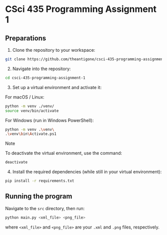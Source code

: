 # CSci 435 Programming Assignment 1

## Preparations

1. Clone the repository to your workspace:
```bash
git clone https://github.com/theantigone/csci-435-programming-assignment-1.git
```

2. Navigate into the repository:
```bash
cd csci-435-programming-assignment-1
```

3. Set up a virtual environment and activate it:

For macOS / Linux:
```bash
python -m venv ./venv/
source venv/bin/activate
```

For Windows (run in Windows PowerShell):
```bash
python -m venv .\venv\
.\venv\bin\Activate.ps1
```

> [!NOTE]
> To deactivate the virtual environment, use the command:
> ```bash
> deactivate
> ```

4. Install the required dependencies (while still in your virtual environment):
```bash
pip install -r requirements.txt
```

## Running the program

Navigate to the `src` directory, then run:
```bash
python main.py <xml_file> <png_file>
```
where `<xml_file>` and `<png_file>` are your `.xml` and `.png` files, respectively.
